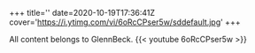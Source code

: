 +++
title=''
date=2020-10-19T17:36:41Z
cover='https://i.ytimg.com/vi/6oRcCPser5w/sddefault.jpg'
+++

All content belongs to GlennBeck.
{{< youtube 6oRcCPser5w >}}
